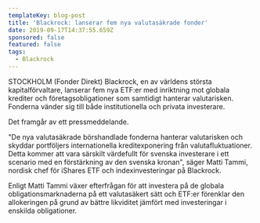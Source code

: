 ```yaml
---
templateKey: blog-post
title: 'Blackrock: lanserar fem nya valutasäkrade fonder'
date: 2019-09-17T14:37:55.659Z
sponsored: false
featured: false
tags:
  - Blackrock
---
```

STOCKHOLM (Fonder Direkt) Blackrock, en av världens största kapitalförvaltare, lanserar fem nya ETF:er med inriktning mot globala krediter och företagsobligationer som samtidigt hanterar valutarisken. Fonderna vänder sig till både institutionella och privata investerare.



Det framgår av ett pressmeddelande.



"De nya valutasäkrade börshandlade fonderna hanterar valutarisken och skyddar portföljers internationella kreditexponering från valutafluktuationer. Detta kommer att vara särskilt värdefullt för svenska investerare i ett scenario med en förstärkning av den svenska kronan", säger Matti Tammi, nordisk chef för iShares ETF och indexinvesteringar på Blackrock.



Enligt Matti Tammi växer efterfrågan för att investera på de globala obligationsmarknaderna på ett valutasäkert sätt och ETF:er förenklar den allokeringen på grund av bättre likviditet jämfört med investeringar i enskilda obligationer.
